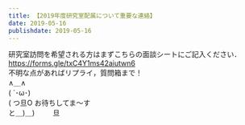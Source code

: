```yaml
---
title: 【2019年度研究室配属について重要な連絡】
date: 2019-05-16
publishdate: 2019-05-16
---
```

研究室訪問を希望される方はまずこちらの面談シートにご記入ください．
https://forms.gle/txC4Y1ms42aiutwn6  
不明な点があればリプライ，質問箱まで！  
∧＿∧   
( ´･ω･)  
( つ旦O  お待ちしてま〜す  
と＿)＿) 　　 旦  